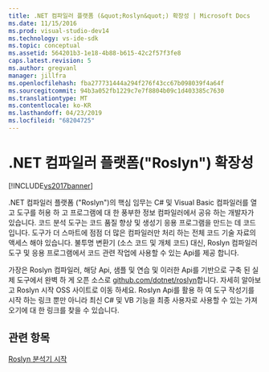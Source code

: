 ```yaml
---
title: .NET 컴파일러 플랫폼 (&quot;Roslyn&quot;) 확장성 | Microsoft Docs
ms.date: 11/15/2016
ms.prod: visual-studio-dev14
ms.technology: vs-ide-sdk
ms.topic: conceptual
ms.assetid: 564201b3-1e18-4b88-b615-42c2f57f3fe8
caps.latest.revision: 5
ms.author: gregvanl
manager: jillfra
ms.openlocfilehash: fba277731444a294f276f43cc67b098039f4a64f
ms.sourcegitcommit: 94b3a052fb1229c7e7f8804b09c1d403385c7630
ms.translationtype: MT
ms.contentlocale: ko-KR
ms.lasthandoff: 04/23/2019
ms.locfileid: "68204725"
---
```

# <a name="net-compiler-platform-quotroslynquot-extensibility"></a>.NET 컴파일러 플랫폼(&quot;Roslyn&quot;) 확장성
[!INCLUDE[vs2017banner](../includes/vs2017banner.md)]

.NET 컴파일러 플랫폼 ("Roslyn")의 핵심 임무는 C# 및 Visual Basic 컴파일러를 열고 도구를 허용 하 고 프로그램에 대 한 풍부한 정보 컴파일러에서 공유 하는 개발자가 있습니다. 코드 분석 도구는 코드 품질 향상 및 생성기 응용 프로그램을 만드는 데 코드입니다. 도구가 더 스마트에 점점 더 많은 컴파일러만 처리 하는 전체 코드 기술 자료의 액세스 해야 있습니다. 불투명 변환기 (소스 코드 및 개체 코드) 대신, Roslyn 컴파일러 도구 및 응용 프로그램에서 코드 관련 작업에 사용할 수 있는 Api를 제공 합니다.  
  
 가장은 Roslyn 컴파일러, 해당 Api, 샘플 및 연습 및 이러한 Api를 기반으로 구축 된 실제 도구에서 완벽 하 게 오픈 소스로 [github.com/dotnet/roslyn](https://github.com/dotnet/Roslyn)합니다. 자세히 알아보고 Roslyn 시작 OSS 사이트로 이동 하세요. Roslyn Api를 활용 하 여 도구 작성기를 시작 하는 링크 뿐만 아니라 최신 C# 및 VB 기능을 최종 사용자로 사용할 수 있는 가져오기에 대 한 링크를 찾을 수 있습니다.  
  
## <a name="see-also"></a>관련 항목  
 [Roslyn 분석기 시작](../extensibility/getting-started-with-roslyn-analyzers.md)
